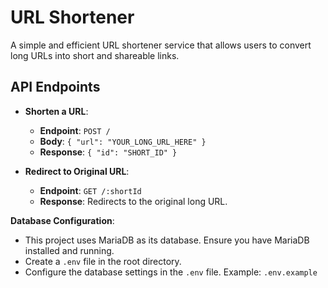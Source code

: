 # URL Shortener 

A simple and efficient URL shortener service that allows users to convert long URLs into short and shareable links.

## API Endpoints

- **Shorten a URL**:
  - **Endpoint**: `POST /`
  - **Body**: `{ "url": "YOUR_LONG_URL_HERE" }`
  - **Response**: `{ "id": "SHORT_ID" }`

- **Redirect to Original URL**:
  - **Endpoint**: `GET /:shortId`
  - **Response**: Redirects to the original long URL.



**Database Configuration**:
- This project uses MariaDB as its database. Ensure you have MariaDB installed and running.
- Create a `.env` file in the root directory.
- Configure the database settings in the `.env` file. Example: `.env.example`



